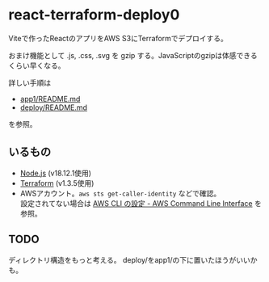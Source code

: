 # react-terraform-deploy0

Viteで作ったReactのアプリをAWS S3にTerraformでデプロイする。

おまけ機能として
.js, .css, .svg を gzip する。JavaScriptのgzipは体感できるくらい早くなる。

詳しい手順は 
- [app1/README.md](app1/README.md)
- [deploy/README.md](deploy/README.md)

を参照。

## いるもの

- [Node.js](https://nodejs.org/) (v18.12.1使用)
- [Terraform](https://www.terraform.io/) (v1.3.5使用)
- AWSアカウント。`aws sts get-caller-identity` などで確認。<br>設定されてない場合は [AWS CLI の設定 - AWS Command Line Interface](https://docs.aws.amazon.com/ja_jp/cli/latest/userguide/cli-chap-configure.html) を参照。


## TODO

ディレクトリ構造をもっと考える。
deploy/をapp1/の下に置いたほうがいいかも。
